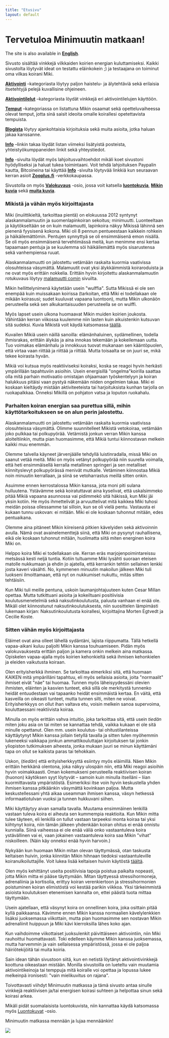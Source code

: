 ```yaml
---
title: "Etusivu"
layout: default
---
```


# Tervetuloa Minimuutin matkaan!

The site is also available in [**English**](/en/).

Sivusto sisältää vinkkejä vilkkaiden koirien energian kuluttamiseksi. Kaikki sivustolta löytyvät ideat on testattu eläinkokein ;) ja testaajana on toiminut oma vilkas koirani Miki.

[**Aktivointi**](/aktivointi/) –kategoriasta löytyy paljon haistelu- ja älytehtäviä sekä erilaisia itsetehtyjä pelejä kuvallisine ohjeineen.

[**Aktivointilelut**](/aktivointilelut/) –kategoriasta löydät vinkkejä eri aktivointilelujen käyttöön.

[**Temput**](/temput/) –kategoriassa on listattuna Mikin osaamat sekä opetteluvaiheessa olevat temput, jotta sinä saisit ideoita omalle koirallesi opetettavista tempuista.

[**Blogista**](/blogi/) löytyy ajankohtaisia kirjoituksia sekä muita asioita, jotka haluan jakaa kanssanne.

[**Info**](/info/) –linkin takaa löydät listan viimeksi lisätyistä posteista, yhteistyökumppaneiden linkit sekä yhteystiedot.

[**Info**](/info/) -sivulta löydät myös lahjoitusvaihtoehdot mikäli koet sivustoni hyödylliseksi ja haluat tukea toimintaani. Voit tehdä lahjoituksen Paypalin kautta, Bitcoineina tai käyttää [**Info**](/info/) -sivulta löytyvää linkkiä kun seuraavan kerran asioit [**Zooplus.fi**](http://clk.tradedoubler.com/click?p(210840)a(2526211)g(19927404)url(http://www.zooplus.fi/)) -verkkokaupassa.

Sivustolla on myös [**Valokuvaus**](/valokuvaus/) -osio, jossa voit katsella [**luontokuvia**](/valokuvaus/luontokuvat/), [**Mikin kuvia**](/valokuvaus/kuvia-mikista/) sekä [**muita kuvia**](/valokuvaus/abstraktit-muut). 

### Mikistä ja vähän myös kirjoittajasta

Miki (inuiittikieltä, tarkoittaa pientä) on elokuussa 2012 syntynyt alaskanmalamuutin ja suomenlapinkoiran sekoitus; minimuutti. Luonteeltaan ja käytökseltään se on kuin malamuutti, lapinkoira näkyy Mikissä lähinnä sen pienenä fyysisenä kokona. Miki oli 8 pennun pentueestaan kaikkein rohkein ja häikäilemättömin. Pentujen synnyttyä se oli ensimmäisenä emon nisällä. Se oli myös ensimmäisenä tervehtimässä meitä, kun menimme ensi kertaa tapaamaan pentuja ja se kuulemma söi häikäilemättä myös sisarustensa sekä vanhempiensa ruuat.

Alaskanmalamuutti on jalostettu vetämään raskaita kuormia vaativissa olosuhteissa väsymättä. Malamuutit ovat yksi älykkäimmistä koiraroduista ja ne ovat myös erittäin nokkelia. Erittäin hyvin kirjoitettu alaskanmalamuutin rotukuvaus löytyy [malamuutti comin](http://malamuutti.com/index5.php?page=rotu) sivuilta.

Mikin hellittelynimenä käytetään usein "wulffia". Sutta Mikissä ei ole sen enempää kuin muissakaan koirissa (tarkoitan, että Miki ei todellakaan ole mikään koirasusi; sudet kuuluvat vapaana luontoon), mutta Mikin ulkonäön perusteella sekä sen alkukantaisuuden perusteella se on wulffi.

Myös lapset usein ulkona huomaavat Mikin muiden koirien joukosta. Vähintään kerran viikossa kuulemme niin lasten kuin aikuistenkin kutsuvan sitä sudeksi. Kuvia Mikistä voit käydä katsomassa [täällä](/valokuvaus/kuvia-mikista/).

Kuvailen Mikiä usein näillä sanoilla: elämänhaluinen, sydämellinen, todella ihmisrakas, erittäin älykäs ja aina innokas tekemään ja kokeilemaan uutta. Tuo voimakas elämänhalu ja innokkuus tuovat mukanaan sen kääntöpuolen, että virtaa vaan riittää ja riittää ja riittää. Mutta toisaalta se on juuri se, mikä tekee koirasta hyvän.

Mikiä voi kutsua myös reaktiiviseksi koiraksi, koska se reagoi hyvin herkästi ympärillään tapahtuviin asioihin. Usein energisillä "ongelma"koirilla saattaa olla mitä parhain motivaatio omistajan ohjaamaan työskentelyyn ja koiran halukkuus pitäisi vaan pystyä näkemään niiden ongelmien takaa. Miki ei koskaan kieltäydy mistään aktiviteeteista tai harjoituksista kunhan tarjolla on ruokapalkkaa. Onneksi Mikillä on pohjaton vatsa ja loputon ruokahalu.

### Parhaiten koiran energian saa purettua sillä, mihin käyttötarkoitukseen se on alun perin jalostettu.

Alaskanmalamuutti on jalostettu vetämään raskaita kuormia vaativissa olosuhteissa väsymättä. Olimme suunnitelleet Mikistä vetokoiraa, vetämään joko pulkkaa tai polkupyörää. Vetämistä jonkun verran Mikin kanssa aloiteltiinkin, mutta pian huomasimme, että Mikiä tuntui kiinnostavan melkein kaikki muu enemmän.

Olemme talvella käyneet järvenjäälle tehdyllä luistinradalla, missä Miki on saanut vetää meitä. Miki on myös vetänyt polkupyörää niin suurella voimalla, että heti ensimmäisellä kerralla metallinen springeri ja sen metalliset kiinnityslevyt polkupyörässä menivät mutkalle. Vetäminen kiinnostaa Mikiä noin minuutin kerrallaan, ja siinä se vetoharrastus meillä sitten onkin.

Asuimme ennen kerrostalossa Mikin kanssa, jota moni piti sulana hulluutena. Ystävämme sekä koiratuttavat aina kyselivat, että uskalsimmeko pitää Mikiä vapaana asunnossa vai pidimmekö sitä häkissä, kun Miki jäi yksin kotiin. He myös ihmettelivät ja arvuuttelivat mitä kaikkea Miki tuhosi meidän poissa ollessamme tai silloin, kun se oli vielä pentu. Vastausta ei kukaan tunnu uskovan: ei mitään. Miki ei ole koskaan tuhonnut mitään, edes pentuaikana.

Olemme aina pitäneet Mikin kiireisenä pitkien kävelyiden sekä aktivoinnin avulla. Nämä ovat avainelementtejä siinä, että Miki on pysynyt rauhallisena, eikä ole koskaan tuhonnut mitään, huolimatta siitä miten energinen koira Miki on.

Helppo koira Miki ei todellakaan ole. Kerran eräs marjojenpoimintareissu metsässä kesti neljä tuntia. Kotiin tultuamme Miki lysähti suoraan eteisen matolle nukkumaan ja ehdin jo ajatella, että kerrankin tehtiin sellainen lenkki josta kaveri väsähti. No, kymmenen minuutin makoilun jälkeen Miki tuli luokseni ilmoittamaan, että nyt on nukkumiset nukuttu, mitäs sitten tehtäisiin.

Kun Miki tuli meille pentuna, uskoin laumanjohtajuuteen kuten Cesar Millan opettaa. Mutta tutkittuani asioita ja kokeiltuani positiivisia koulutusmenetelmiä sekä naksutinkoulutusta, paluuta vanhaan ei enää ole. Mikäli olet kiinnostunut naksutinkoulutuksesta, niin suosittelen lämpimästi lukemaan kirjan: Naksutinkoulutusta koirallesi, kirjoittajina Morten Egtvedt ja Cecilie Koste.

### Sitten vähän myös kirjoittajasta

Eläimet ovat aina olleet lähellä sydäntäni, lajista riippumatta. Tällä hetkellä vapaa-aikani kuluu paljolti Mikin kanssa touhuamiseen. Pidän myös valokuvauksesta erittäin paljon ja kamera onkin melkein aina matkassa. Opiskelen vapaa-ajalla myös koirien kehonkieltä sekä ihmisen kehonkielen ja eleiden vaikutusta koiraan.

Olen erityisherkkä ihminen. Se tarkoittaa eimerkiksi sitä, että huomaan KAIKEN mitä ympärilläni tapahtuu, eli myös sellaisia asioita, joita "normaalit" ihmiset eivät "näe" tai huomaa. Tunnen myös läheisyydessäni olevien ihmisten, eläinten ja kasvien tunteet, eikä sillä ole merkitystä tunnenko heidät entuudestaan vai tapaanko heidät ensimmäistä kertaa. En väitä, että kasveilla on oikeasti tunteet, mutta tunnen silti, miten ne voivat. Erityisherkkyys on ollut ihan valtava etu, voisin melkein sanoa supervoima, kouluttaessani reaktiivista koiraa.

Minulla on myös erittäin vahva intuitio, joka tarkoittaa sitä, että usein *tiedän* miten joku asia on tai miten se kannattaa tehdä, vaikka kukaan ei ole sitä minulle opettanut. Olen mm. usein koulutus- tai ohitustilanteissa käyttäytynyt Mikin kanssa jollain tietyllä tavalla ja sitten tulen myöhemmin lukeneeksi vaikkapa jonkun ammattikouluttajan kirjoituksen tai jonkin yliopiston tutkimuksen aiheesta, jonka mukaan juuri se minun käyttämäni tapa on ollut se kaikista paras tai tehokkain. 

Uskon, (*tiedän*) että erityisherkkyyttä esiintyy myös eläimillä. Näen Mikin erittäin herkkänä olentona, joka näkyy ulospäin niin, että Miki reagoi asioihin hyvin voimakkaasti. Oman kokemukseni perusteella reaktiivisen koiran (huonon) käytöksen syyt löytyvät – samoin kuin minulla itselläni – liian kuormittavasta ympäristöstä. Esimerkiksi itse voin hyvin keskustella yhden ihmisen kanssa pitkäänkin väsymättä kovinkaan paljoa. Mutta keskustellessani yhtä aikaa useamman ihmisen kanssa, väsyn hetkessä informaatiotulvan vuoksi ja tunnen hukkuvani siihen.

Miki käyttäytyy aivan samalla tavalla. Muutama ensimmäinen lenkillä vastaan tuleva koira ei aiheuta sen kummempia reaktioita. Kun Mikin mitta tulee täyteen, eli lenkillä on tullut vastaan tarpeeksi monta koiraa tai yksi kiihtynyt koira, niin tämän jälkeen yhdenkään koiran ohitus ei enää onnistu kunnialla. Siinä vaiheessa ei ole enää väliä onko vastaantuleva koira ystävällinen vai ei, vaan jokainen vastaantuleva koira saa Mikin ”vihat” niskoilleen. (Näin käy onneksi enää hyvin harvoin.)

Nykyään kun huomaan Mikin mitan olevan täyttymässä, otan taskusta keltaisen huivin, jonka kiinnitän Mikin hihnaan tiedoksi vastaantuleville koiranulkoiluttajille. Voit lukea lisää keltaisen huivin käytöstä [täältä](https://minimuutti.com/blogi/annathan-tilaa-keltaista-huivia-kayttavalle-koiralle/).

Olen myös kehittänyt useita positiivisia tapoja poistua paikalta nopeasti, jotta Mikin mitta ei pääse täyttymään. Mitan täyttyessä stressihormoneja, adrenaliinia ja kortisolia, erittyy koiran verenkiertoon ja stressihormonien poistuminen koiran elimistöstä voi kestää parikin viikkoa. Yksi tärkeimmistä asioista koulutuksen etenemisen kannalta on, ettei päästä tuota mittaa täyttymään.

Usein ajatellaan, että väsynyt koira on onnellinen koira, joka osittain pitää kyllä paikkaansa. Kävimme ennen Mikin kanssa normaalien kävelylenkkien lisäksi juoksemassa viikottain, mutta pian huomasimme sen nostavan Mikin adrenaliinit huippuun ja Miki kävi kierroksilla lähes koko ajan.

Kun vaihdoimme viikottaiset juoksulenkit päivittäiseen aktivointiin, niin Miki rauhoittui huomattavasti. Toki edelleen käymme Mikin kanssa juoksemassa, mutta harvemmin ja vain sellaisessa ympäristössä, jossa ei ole paljoa häiriötekijöitä tai muita koiria.

Sain idean tähän sivustoon siitä, kun en netistä löytänyt aktivointivinkkejä koottuna oikeastaan mistään. Monilla sivustoilla on lueteltu vain muutamia aktivointikeinoja tai temppuja mitä koiralle voi opettaa ja lopussa lukee melkeinpä ironisesti: "vain mielikuvitus on rajana". 

Toivottavasti viihdyt Minimuutin matkassa ja tämä sivusto antaa sinulle vinkkejä reaktiivisen ja/tai energisen koirasi suhteen ja helpottaa sinun sekä koirasi arkea.

Mikäli pidät suomalaisista luontokuvista, niin kannattaa käydä katsomassa myös [Luontokuvat](/valokuvaus/luontokuvat/) -osio.

Minimuutin matkassa mennään ja lujaa mennäänkin!

![](https://b2.minimuutti.com/file/minimuutti-com/muut/237-800px.jpg)
